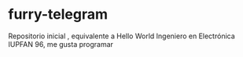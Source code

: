 # furry-telegram
Repositorio inicial , equivalente a Hello World
Ingeniero en Electrónica IUPFAN 96, me gusta programar
